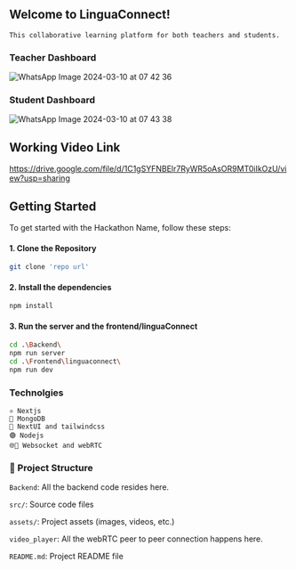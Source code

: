 ## Welcome to LinguaConnect!
    This collaborative learning platform for both teachers and students. 
### Teacher Dashboard
![WhatsApp Image 2024-03-10 at 07 42 36](https://github.com/Dhruv80576/TRINIT-DUOHACK-DEV/assets/104073199/7c8b4b6f-dc63-4b19-a0b3-38f0b2ae43e8)
### Student Dashboard
![WhatsApp Image 2024-03-10 at 07 43 38](https://github.com/Dhruv80576/TRINIT-DUOHACK-DEV/assets/104073199/deb5e1ef-48b9-4187-b316-f6f07a78f2c4)

## Working Video Link 
https://drive.google.com/file/d/1C1gSYFNBElr7RyWR5oAsOR9MT0iIkOzU/view?usp=sharing

## Getting Started

To get started with the Hackathon Name, follow these steps:

#### 1. Clone the Repository
```bash
git clone 'repo url'
```
#### 2. Install the dependencies
```bash
npm install
```

#### 3. Run the server and the frontend/linguaConnect
```bash
cd .\Backend\
npm run server
cd .\Frontend\linguaconnect\
npm run dev
```

### Technolgies
    ⚛️ Nextjs
    🍃 MongoDB
    🎨 NextUI and tailwindcss
    🟢 Nodejs
    🌐💬 Websocket and webRTC
    
### 🚀 Project Structure
`Backend`: All the backend code resides here.

`src/`: Source code files

`assets/`: Project assets (images, videos, etc.)

`video_player`: All the webRTC peer to peer connection happens here.

`README.md`: Project README file
